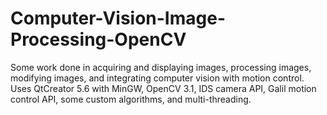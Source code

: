 # Computer-Vision-Image-Processing-OpenCV
Some work done in acquiring and displaying images, processing images, modifying images, and integrating computer vision with motion control.  Uses QtCreator 5.6 with MinGW, OpenCV 3.1, IDS camera API, Galil motion control API, some custom algorithms, and multi-threading.
